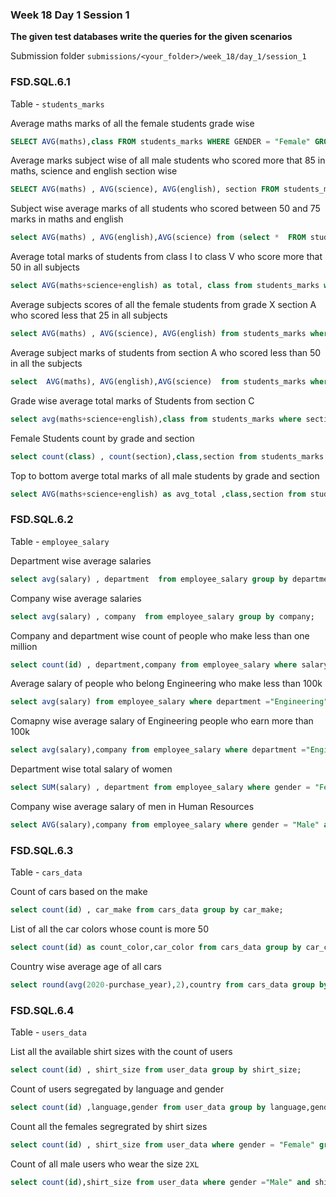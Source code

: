 ### Week 18 Day 1 Session 1

**The given test databases write the queries for the given scenarios**

Submission folder `submissions/<your_folder>/week_18/day_1/session_1`

### FSD.SQL.6.1

Table - `students_marks`

Average maths marks of all the female students grade wise

```sql
SELECT AVG(maths),class FROM students_marks WHERE GENDER = "Female" GROUP BY class;
```

Average marks subject wise of all male students who scored more that 85 in maths, science and english section wise

```sql
SELECT AVG(maths) , AVG(science), AVG(english), section FROM students_marks WHERE gender = "Male" AND (maths > 85 AND english > 85 AND science > 85) GROUP BY section;
```

Subject wise average marks of all students who scored between 50 and 75 marks in maths and english

```sql
select AVG(maths) , AVG(english),AVG(science) from (select *  FROM students_marks WHERE (maths BETWEEN 50 AND 75) AND (english BETWEEN 50 AND 75)) as total;
```

Average total marks of students from class I to class V who score more that 50 in all subjects

```sql
select AVG(maths+science+english) as total, class from students_marks where class in ("I","II","III","IV","V") and (maths > 50 and science > 50 and english > 50) group by class;
```

Average subjects scores of all the female students from grade X section A who scored less that 25 in all subjects

```sql
select AVG(maths) , AVG(science), AVG(english) from students_marks where gender = "Female" and class="X" and section = "A" and (maths < 25 and science < 25 and english < 25) group by maths,english,science;
```

Average subject marks of students from section A who scored less than 50 in all the subjects

```sql
select  AVG(maths), AVG(english),AVG(science)  from students_marks where section = "A" and (maths < 50 and science < 50 and english < 50);
```

Grade wise average total marks of Students from section C

```sql
select avg(maths+science+english),class from students_marks where section = "C" group by class;
```

Female Students count by grade and section

```sql
select count(class) , count(section),class,section from students_marks where gender = "Female" group by class , section;z`
```

Top to bottom averge total marks of all male students by grade and section

```sql
select AVG(maths+science+english) as avg_total ,class,section from students_marks where gender="Male" group by class,section order by avg_total desc;
```

### FSD.SQL.6.2

Table - `employee_salary`

Department wise average salaries

```sql
select avg(salary) , department  from employee_salary group by department;
```

Company wise average salaries

```sql
select avg(salary) , company  from employee_salary group by company;
```

Company and department wise count of people who make less than one million

```sql
select count(id) , department,company from employee_salary where salary < 1000000 group by company ,department;
```

Average salary of people who belong Engineering who make less than 100k

```sql
select avg(salary) from employee_salary where department ="Engineering" and salary < 100000;
```

Comapny wise average salary of Engineering people who earn more than 100k

```sql
select avg(salary),company from employee_salary where department ="Engineering" and salary > 100000 group by company;
```

Department wise total salary of women

```sql
select SUM(salary) , department from employee_salary where gender = "Female" group by department;
```

Company wise average salary of men in Human Resources

```sql
select AVG(salary),company from employee_salary where gender = "Male" and department = "Human Resources" group by company;
```

### FSD.SQL.6.3

Table - `cars_data`

Count of cars based on the make

```sql
select count(id) , car_make from cars_data group by car_make;
```

List of all the car colors whose count is more 50

```sql
select count(id) as count_color,car_color from cars_data group by car_color having count_color > 50;
```

Country wise average age of all cars

```sql
select round(avg(2020-purchase_year),2),country from cars_data group by country;
```

### FSD.SQL.6.4

Table - `users_data`

List all the available shirt sizes with the count of users

```sql
select count(id) , shirt_size from user_data group by shirt_size;
```

Count of users segregated by language and gender

```sql
select count(id) ,language,gender from user_data group by language,gender;
```

Count all the females segregrated by shirt sizes

```sql
select count(id) , shirt_size from user_data where gender = "Female" group by shirt_size;
```

Count of all male users who wear the size `2XL`

```sql
select count(id),shirt_size from user_data where gender ="Male" and shirt_size = "2XL" group by shirt_size;
```
